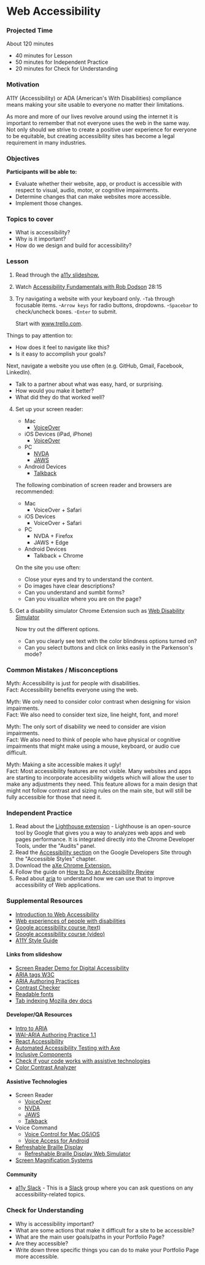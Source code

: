 # Web Accessibility

### Projected Time

About 120 minutes

- 40 minutes for Lesson
- 50 minutes for Independent Practice
- 20 minutes for Check for Understanding

### Motivation

A11Y (Accessibility) or ADA (American's With Disabilities) compliance means making your site usable to everyone no matter their limitations.

As more and more of our lives revolve around using the internet it is important to remember that not everyone uses the web in the same way. Not only should we strive to create a positive user experience for everyone to be equitable, but creating accessibility sites has become a legal requirement in many industries.

### Objectives

**Participants will be able to:**

- Evaluate whether their website, app, or product is accessible with respect to visual, audio, motor, or cognitive impairments.
- Determine changes that can make websites more accessible.
- Implement those changes.

### Topics to cover

- What is accessibility?
- Why is it important?
- How do we design and build for accessibility?

### Lesson

1. Read through the [a11y slideshow.](https://docs.google.com/presentation/d/1b0WNXL2pcw7XwcuF2k4M0ZqzIt-iUpnAQiQZ60BzyFI/edit?usp=sharing)

2. Watch [Accessibility Fundamentals with Rob Dodson](https://www.youtube.com/watch?v=z8xUCzToff8) 28:15

3. Try navigating a website with your keyboard only.
   -`Tab` through focusable items.
   -`Arrow keys` for radio buttons, dropdowns.
   -`Spacebar` to check/uncheck boxes.
   -`Enter` to submit.
   
   Start with www.trello.com.

 Things to pay attention to:

  - How does it feel to navigate like this?
  - Is it easy to accomplish your goals?

  Next, navigate a website you use often (e.g. GitHub, Gmail, Facebook, LinkedIn).

  - Talk to a partner about what was easy, hard, or surprising.
  - How would you make it better?
  - What did they do that worked well?

4. Set up your screen reader:
    - Mac
      - [VoiceOver](https://support.apple.com/guide/voiceover/welcome/mac)
    - iOS Devices (iPad, iPhone)
      - [VoiceOver](https://support.apple.com/guide/iphone/turn-on-and-practice-voiceover-iph3e2e415f/ios)
    - PC
      - [NVDA](https://www.nvaccess.org/files/nvda/documentation/userGuide.html)
      - [JAWS](https://support.freedomscientific.com/Content/Documents/Manuals/JAWS/JAWS-Quick-Start-Guide.pdf)
    - Android Devices
      - [Talkback](https://support.google.com/accessibility/android/answer/6283677?hl=en)

    The following combination of screen reader and browsers are recommended:
    - Mac
      - VoiceOver + Safari
    - iOS Devices
      - VoiceOver + Safari
    - PC
      - NVDA + Firefox
      - JAWS + Edge
    - Android Devices
      - Talkback + Chrome
    
    On the site you use often:
    - Close your eyes and try to understand the content.
    - Do images have clear descriptions?
    - Can you understand and sumbit forms?
    - Can you visualize where you are on the page?
    
5. Get a disability simulator Chrome Extension such as [Web Disability Simulator](https://chrome.google.com/webstore/detail/web-disability-simulator/olioanlbgbpmdlgjnnampnnlohigkjla?hl=en)
  
    Now try out the different options.
    - Can you clearly see text with the color blindness options turned on?
    - Can you select buttons and click on links easily in the Parkenson's mode?



### Common Mistakes / Misconceptions

Myth: Accessibility is just for people with disabilities.<br>
Fact: Accessibility benefits everyone using the web.

Myth: We only need to consider color contrast when designing for vision impairments.<br>
Fact: We also need to consider text size, line height, font, and more!

Myth: The only sort of disability we need to consider are vision impairments.<br>
Fact: We also need to think of people who have physical or cognitive impairments that might make using a mouse, keyboard, or audio cue difficult.

Myth: Making a site accessible makes it ugly!<br>
Fact: Most accessibility features are not visible. Many websites and apps are starting to incorporate accesibility widgets which will allow the user to make any adjustments they need. This feature allows for a main design that might not follow contrast and sizing rules on the main site, but will still be fully accessible for those that need it.

### Independent Practice

1. Read about the [Lighthouse extension](https://github.com/GoogleChrome/lighthouse) - Lighthouse is an open-source tool by Google that gives you a way to analyzes web apps and web pages performance. It is integrated directly into the Chrome Developer Tools, under the "Audits" panel.
2. Read the [Accessibility section](https://developers.google.com/web/fundamentals/accessibility/) on the Google Developers Site through the "Accessible Styles" chapter.
3. Download the [aXe Chrome Extension.](https://chrome.google.com/webstore/detail/axe/lhdoppojpmngadmnindnejefpokejbdd)
4. Follow the guide on [How to Do an Accessibility Review](https://developers.google.com/web/fundamentals/accessibility/how-to-review)
5. Read about [aria](accessibility/aria.md) to understand how we can use that to improve accessibility of Web applications.

### Supplemental Resources

- [Introduction to Web Accessibility](https://www.creativebloq.com/netmag/simple-introduction-web-accessibility-7116888)
- [Web experiences of people with disabilities](https://webaim.org/intro/#people)
- [Google accessibility course (text)](https://developers.google.com/web/fundamentals/accessibility/)
- [Google accessibility course (video)](https://www.udacity.com/course/web-accessibility--ud891)
- [A11Y Style Guide](https://a11y-style-guide.com/style-guide/)

#### Links from slideshow
- [Screen Reader Demo for Digital Accessibility](https://www.youtube.com/watch?v=dEbl5jvLKGQ)
- [ARIA tags W3C](https://www.w3.org/TR/html-aria/)
- [ARIA Authoring Practices](https://www.w3.org/TR/wai-aria-practices-1.1/)
- [Contrast Checker](https://webaim.org/resources/contrastchecker/)
- [Readable fonts](https://thrive.design/best-fonts-for-reading-easiest-to-read-online-design-fonts/)
- [Tab indexing Mozilla dev docs](https://developer.mozilla.org/en-US/docs/Web/HTML/Global_attributes/tabindex)

#### Developer/QA Resources
- [Intro to ARIA](https://www.w3.org/WAI/standards-guidelines/aria/)
- [WAI-ARIA Authoring Practice 1.1](https://www.w3.org/TR/wai-aria-practices-1.1/)
- [React Accessibility](https://reactjs.org/docs/accessibility.html)
- [Automated Accessibility Testing with Axe](https://github.com/dequelabs/axe-core)
- [Inclusive Components](https://inclusive-components.design/)
- [Check if your code works with assistive technologies](https://a11ysupport.io/)
- [Color Contrast Analyzer](https://www.tpgi.com/color-contrast-checker/)

#### Assistive Technologies
- Screen Reader
  - [VoiceOver](https://webaim.org/articles/voiceover/)
  - [NVDA](https://webaim.org/articles/nvda/)
  - [JAWS](https://webaim.org/articles/jaws/)
  - [Talkback](https://webaim.org/articles/talkback/)
- Voice Command
  - [Voice Control for Mac OS/iOS](https://support.apple.com/en-us/HT210539)
  - [Voice Access for Android](https://support.google.com/accessibility/android/answer/6151848?hl=en)
- [Refreshable Braille Display](https://en.wikipedia.org/wiki/Refreshable_braille_display)
  - [Refreshable Braille Display Web Simulator](https://swidjaja.github.io/Refreshable-Braille-Display-Simulator/)
- [Screen Magnification Systems](https://www.afb.org/node/16207/screen-magnification-systems)


#### Community
- [a11y Slack](https://web-a11y.slack.com/) - This is a [Slack](https://slack.com/) group where you can ask questions on any accessibility-related topics.



### Check for Understanding

- Why is accessibility important?
- What are some actions that make it difficult for a site to be accessible?
- What are the main user goals/paths in your Portfolio Page?
- Are they accessible?
- Write down three specific things you can do to make your Portfolio Page more accessible.
